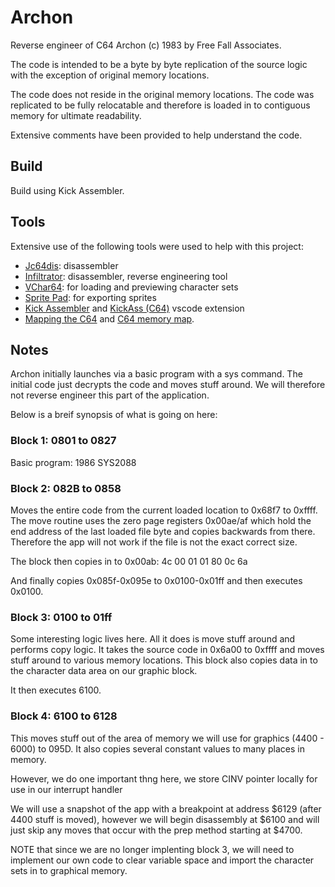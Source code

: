 # Archon

Reverse engineer of C64 Archon (c) 1983 by Free Fall Associates.

The code is intended to be a byte by byte replication of the source logic with the exception of original memory
locations.

The code does not reside in the original memory locations. The code was replicated to be fully relocatable and
therefore is loaded in to contiguous memory for ultimate readability.

Extensive comments have been provided to help understand the code.

## Build

Build using Kick Assembler.

## Tools

Extensive use of the following tools were used to help with this project:
- [Jc64dis](https://iceteam.itch.io/jc64dis): disassembler
- [Infiltrator](https://csdb.dk/release/?id=100129): disassembler, reverse engineering tool
- [VChar64](https://github.com/ricardoquesada/vchar64): for loading and previewing character sets
- [Sprite Pad](https://csdb.dk/release/?id=132081): for exporting sprites
- [Kick Assembler](http://theweb.dk/KickAssembler/Main.html#frontpage) and [KickAss (C64)](https://marketplace.visualstudio.com/items?itemName=CaptainJiNX.kickass-c64&ssr=false#review-details)
  vscode extension
- [Mapping the C64](http://unusedino.de/ec64/technical/project64/mapping_c64.html) and [C64 memory map](http://unusedino.de/ec64/technical/project64/mapping_c64.html).

## Notes

Archon initially launches via a basic program with a sys command. The initial code just decrypts the code and
moves stuff around. We will therefore not reverse engineer this part of the application.

Below is a breif synopsis of what is going on here:

### Block 1: 0801 to 0827

Basic program:
1986 SYS2088

### Block 2: 082B to 0858

Moves the entire code from the current loaded location to 0x68f7 to 0xffff. The move routine uses the zero page
registers 0x00ae/af which hold the end address of the last loaded file byte and copies backwards from there.
Therefore the app will not work if the file is not the exact correct size.

The block then copies in to 0x00ab: 4c 00 01 01 80 0c 6a

And finally copies 0x085f-0x095e to 0x0100-0x01ff and then executes 0x0100.

### Block 3: 0100 to 01ff

Some interesting logic lives here. All it does is move stuff around and performs copy logic. It takes the source code in
0x6a00 to 0xffff and moves stuff around to various memory locations. This block also copies data in to the character
data area on our graphic block.

It then executes 6100.

### Block 4: 6100 to 6128

This moves stuff out of the area of memory we will use for graphics (4400 - 6000) to 095D. It also copies several
constant values to many places in memory.

However, we do one important thng here, we store CINV pointer locally for use in our interrupt handler

We will use a snapshot of the app with a breakpoint at address $6129 (after 4400 stuff is moved), however we will begin disassembly at $6100 and will just skip any moves that occur with the prep method starting at $4700.

NOTE that since we are no longer implenting block 3, we will need to implement our own code to clear variable space and import the character sets in to graphical memory.
